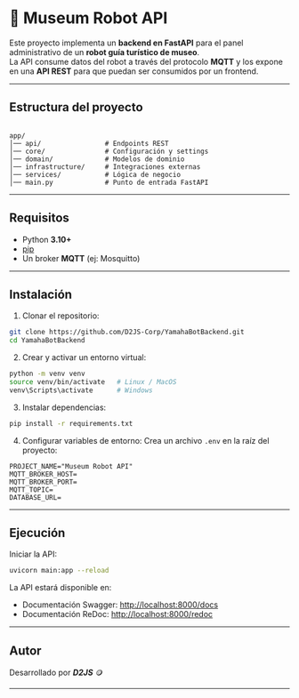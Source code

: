 # 🤖 Museum Robot API

Este proyecto implementa un **backend en FastAPI** para el panel administrativo de un **robot guía turístico de museo**.  
La API consume datos del robot a través del protocolo **MQTT** y los expone en una **API REST** para que puedan ser consumidos por un frontend.

---

## Estructura del proyecto

```

app/
│── api/                # Endpoints REST
│── core/               # Configuración y settings
│── domain/             # Modelos de dominio
│── infrastructure/     # Integraciones externas
│── services/           # Lógica de negocio
│── main.py             # Punto de entrada FastAPI

````

---

## Requisitos

- Python **3.10+**
- [pip](https://pip.pypa.io/)
- Un broker **MQTT** (ej: Mosquitto)

---

## Instalación

1. Clonar el repositorio:

```bash
git clone https://github.com/D2JS-Corp/YamahaBotBackend.git
cd YamahaBotBackend
````

2. Crear y activar un entorno virtual:

```bash
python -m venv venv
source venv/bin/activate   # Linux / MacOS
venv\Scripts\activate      # Windows
```

3. Instalar dependencias:

```bash
pip install -r requirements.txt
```

4. Configurar variables de entorno:
   Crea un archivo `.env` en la raíz del proyecto:

```env
PROJECT_NAME="Museum Robot API"
MQTT_BROKER_HOST=
MQTT_BROKER_PORT=
MQTT_TOPIC=
DATABASE_URL=
```

---

## Ejecución

Iniciar la API:

```bash
uvicorn main:app --reload
```

La API estará disponible en:

* Documentación Swagger: [http://localhost:8000/docs](http://localhost:8000/docs)
* Documentación ReDoc: [http://localhost:8000/redoc](http://localhost:8000/redoc)

---


## Autor

Desarrollado por ***D2JS*** 🪙

---
